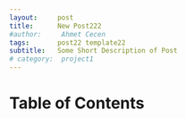 ```yaml
---
layout:     post
title:      New Post222
#author:     Ahmet Cecen
tags: 		post22 template22
subtitle:  	Some Short Description of Post
# category:  project1
---
```

<!-- Start Writing Below in Markdown -->

# Table of Contents